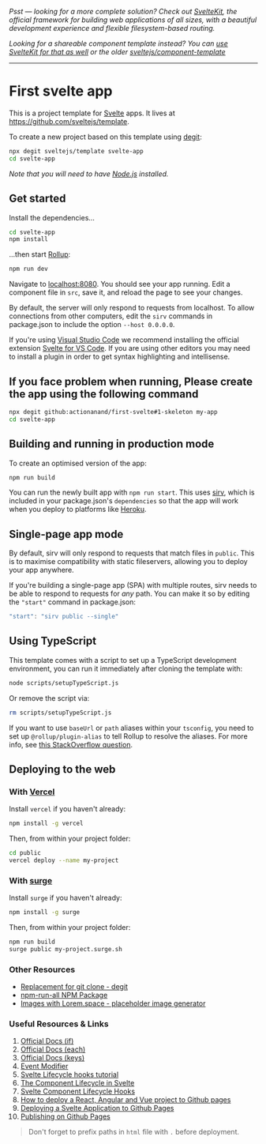 *Psst — looking for a more complete solution? Check out [SvelteKit](https://kit.svelte.dev), the official framework for building web applications of all sizes, with a beautiful development experience and flexible filesystem-based routing.*

*Looking for a shareable component template instead? You can [use SvelteKit for that as well](https://kit.svelte.dev/docs#packaging) or the older [sveltejs/component-template](https://github.com/sveltejs/component-template)*

---

# First svelte app

This is a project template for [Svelte](https://svelte.dev) apps. It lives at https://github.com/sveltejs/template.

To create a new project based on this template using [degit](https://github.com/Rich-Harris/degit):

```bash
npx degit sveltejs/template svelte-app
cd svelte-app
```

*Note that you will need to have [Node.js](https://nodejs.org) installed.*


## Get started

Install the dependencies...

```bash
cd svelte-app
npm install
```

...then start [Rollup](https://rollupjs.org):

```bash
npm run dev
```

Navigate to [localhost:8080](http://localhost:8080). You should see your app running. Edit a component file in `src`, save it, and reload the page to see your changes.

By default, the server will only respond to requests from localhost. To allow connections from other computers, edit the `sirv` commands in package.json to include the option `--host 0.0.0.0`.

If you're using [Visual Studio Code](https://code.visualstudio.com/) we recommend installing the official extension [Svelte for VS Code](https://marketplace.visualstudio.com/items?itemName=svelte.svelte-vscode). If you are using other editors you may need to install a plugin in order to get syntax highlighting and intellisense.

## If you face problem when running, Please create the app using the following command

```bash
npx degit github:actionanand/first-svelte#1-skeleton my-app
cd svelte-app
```

## Building and running in production mode

To create an optimised version of the app:

```bash
npm run build
```

You can run the newly built app with `npm run start`. This uses [sirv](https://github.com/lukeed/sirv), which is included in your package.json's `dependencies` so that the app will work when you deploy to platforms like [Heroku](https://heroku.com).


## Single-page app mode

By default, sirv will only respond to requests that match files in `public`. This is to maximise compatibility with static fileservers, allowing you to deploy your app anywhere.

If you're building a single-page app (SPA) with multiple routes, sirv needs to be able to respond to requests for *any* path. You can make it so by editing the `"start"` command in package.json:

```js
"start": "sirv public --single"
```

## Using TypeScript

This template comes with a script to set up a TypeScript development environment, you can run it immediately after cloning the template with:

```bash
node scripts/setupTypeScript.js
```

Or remove the script via:

```bash
rm scripts/setupTypeScript.js
```

If you want to use `baseUrl` or `path` aliases within your `tsconfig`, you need to set up `@rollup/plugin-alias` to tell Rollup to resolve the aliases. For more info, see [this StackOverflow question](https://stackoverflow.com/questions/63427935/setup-tsconfig-path-in-svelte).

## Deploying to the web

### With [Vercel](https://vercel.com)

Install `vercel` if you haven't already:

```bash
npm install -g vercel
```

Then, from within your project folder:

```bash
cd public
vercel deploy --name my-project
```

### With [surge](https://surge.sh/)

Install `surge` if you haven't already:

```bash
npm install -g surge
```

Then, from within your project folder:

```bash
npm run build
surge public my-project.surge.sh
```

### Other Resources

- [Replacement for git clone - degit](https://dev.to/vuelancer/replacement-for-git-clone-degit-3lf1)
- [npm-run-all NPM Package](https://www.npmjs.com/package/npm-run-all)
- [Images with Lorem.space - placeholder image generator](https://lorem.space/api)

### Useful Resources & Links

1. [Official Docs (if)](https://svelte.dev/tutorial/if-blocks)
1. [Official Docs (each)](https://svelte.dev/tutorial/each-blocks)
1. [Official Docs (keys)](https://svelte.dev/tutorial/keyed-each-blocks)
1. [Event Modifier](https://svelte.dev/tutorial/event-modifiers)
1. [Svelte Lifecycle hooks tutorial](https://reactgo.com/svelte-lifecycle-hooks-tutorial/)
1. [The Component Lifecycle in Svelte](https://betterprogramming.pub/the-component-lifecycle-in-svelte-1784ecab5862)
1. [Svelte Component Lifecycle Hooks](https://medium.com/swlh/svelte-component-lifecycle-hooks-68cfba7f3c19)
1. [How to deploy a React, Angular and Vue project to Github pages](https://deepinder.me/how-to-deploy-a-react-angular-vue-project-to-github-pages)
1. [Deploying a Svelte Application to Github Pages](https://www.devsamples.com/javascript/svelte/deploy-svelte-app-gh-pages)
1. [Publishing on Github Pages](https://alexxnb.github.io/svelte-docs/publishing/ghpages/)
> Don't forget to prefix paths in `html` file with `.` before deployment.
